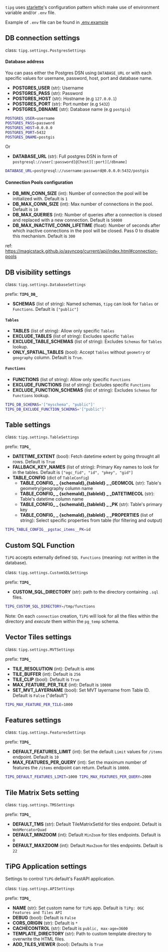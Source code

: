 
`tipg` uses [starlette](https://www.starlette.io/config/)'s configuration pattern which make use of environment variable and/or `.env` file.

Example of `.env` file can be found in [.env.example](https://github.com/developmentseed/tipg/blob/main/.env.example)

## DB connection settings

class: `tipg.settings.PostgresSettings`

#### Database address

You can pass either the Postgres DSN using `DATABASE_URL` or with each specific values for usernane, password, host, port and database name.

- **POSTGRES_USER** (str): Username
- **POSTGRES_PASS** (str): Password
- **POSTGRES_HOST** (str): Hostname (e.g `127.0.0.1`)
- **POSTGRES_PORT** (str): Port number (e.g `5432`)
- **POSTGRES_DBNAME** (str): Database name (e.g `postgis`)

```bash
POSTGRES_USER=username
POSTGRES_PASS=password
POSTGRES_HOST=0.0.0.0
POSTGRES_PORT=5432
POSTGRES_DNAME=postgis
```

Or

- **DATABASE_URL** (str): Full postgres DSN in form of `postgresql://user[:password]@[host][:port][/dbname]`

```bash
DATABASE_URL=postgresql://username:password@0.0.0.0:5432/postgis
```

#### Connection Pools configuration

- **DB_MIN_CONN_SIZE** (int): Number of connection the pool will be initialized with. Default is `1`
- **DB_MAX_CONN_SIZE** (int): Max number of connections in the pool. Default is `10`
- **DB_MAX_QUERIES** (int): Number of queries after a connection is closed and replaced with a new connection. Default is `50000`
- **DB_MAX_INACTIVE_CONN_LIFETIME** (float): Number of seconds after which inactive connections in the pool will be closed. Pass 0 to disable this mechanism. Default is `300`

ref: https://magicstack.github.io/asyncpg/current/api/index.html#connection-pools


## DB visibility settings

class: `tipg.settings.DatabaseSettings`

prefix: **`TIPG_DB_`**

- **SCHEMAS** (list of string): Named schemas, `tipg` can look for `Tables` or `Functions`. Default is `["public"]`

#### `Tables`

- **TABLES** (list of string): Allow only specific `Tables`
- **EXCLUDE_TABLES** (list of string): Excludes specific `Tables`
- **EXCLUDE_TABLE_SCHEMAS** (list of string): Excludes `Schemas` for `Tables` lookup.
- **ONLY_SPATIAL_TABLES** (bool): Accept `Tables` without `geometry` or `geography` column. Default is `True`.

#### `Functions`

- **FUNCTIONS** (list of string): Allow only specific `Functions`
- **EXCLUDE_FUNCTIONS** (list of string): Excludes specific `Functions`
- **EXCLUDE_FUNCTION_SCHEMAS** (list of string): Excludes `Schemas` for `Functions` lookup.

```bash
TIPG_DB_SCHEMAS='["myschema", "public"]'
TIPG_DB_EXCLUDE_FUNCTION_SCHEMAS='["public"]'
```

## Table settings

class: `tipg.settings.TableSettings`

prefix: **`TIPG_`**

- **DATETIME_EXTENT** (bool): Fetch datetime extent by going throught all rows. Default is `True`
- **FALLBACK_KEY_NAMES** (list of string): Primary Key names to look for in the tables. Default is `["ogc_fid", "id", "pkey", "gid"]`
- **TABLE_CONFIG** (dict of `TableConfig`)
    - **TABLE_CONFIG_ _ {schemaId}_{tableId} _ _GEOMCOL** (str): Table's geometry/geography column name
    - **TABLE_CONFIG_ _ {schemaId}_{tableId} _ _DATETIMECOL** (str): Table's datetime column name
    - **TABLE_CONFIG_ _ {schemaId}_{tableId} _ _PK** (str): Table's primary key
    - **TABLE_CONFIG_ _ {schemaId}_{tableId} _ _PROPERTIES** (list of string): Select specific properties from table (for filtering and output)

```bash
TIPG_TABLE_CONFIG__pgstac_items__PK=id
```

## Custom SQL Function

`TiPG` accepts externally defined `SQL Functions` (meaning: not written in the database).

class: `tipg.settings.CustomSQLSettings`

prefix: **`TIPG_`**

- **CUSTOM_SQL_DIRECTORY** (str): path to the directory containing `.sql` files.

```bash
TIPG_CUSTOM_SQL_DIRECTORY=/tmp/functions
```

Note: On each `connection` creation, `TiPG` will look for all the files within the directory and *execute* them within the `pg_temp` schema.

## Vector Tiles settings

class: `tipg.settings.MVTSettings`

prefix: **`TIPG_`**

- **TILE_RESOLUTION** (int): Default is `4096`
- **TILE_BUFFER** (int): Default is `256`
- **TILE_CLIP** (bool): Default is `True`
- **MAX_FEATURE_PER_TILE** (int): Default is `10000`
- **SET_MVT_LAYERNAME** (bool): Set MVT layername from Table ID. Default is `False` ("default")

```bash
TIPG_MAX_FEATURE_PER_TILE=1000
```

## Features settings

class: `tipg.settings.FeaturesSettings`

prefix: **`TIPG_`**

- **DEFAULT_FEATURES_LIMIT** (int): Set the default `Limit` values for `/items` endpoint. Default is `10`
- **MAX_FEATURES_PER_QUERY** (int): Set the maximum number of features the `/items` endpoint can return. Default is `10000`.

```bash
TIPG_DEFAULT_FEATURES_LIMIT=1000 TIPG_MAX_FEATURES_PER_QUERY=2000
```

## Tile Matrix Sets setting

class: `tipg.settings.TMSSettings`

prefix: **`TIPG_`**

- **DEFAULT_TMS** (str): Default TileMatrixSetId for tiles endpoint. Default is `WebMercatorQuad`
- **DEFAULT_MINZOOM** (int): Default `MinZoom` for tiles endpoints. Default is `0`
- **DEFAULT_MAXZOOM** (int): Default `MaxZoom` for tiles endpoints. Default is `22`

## TiPG Application settings

Settings to control `TiPG` default's FastAPI application.

class: `tipg.settings.APISettings`

prefix: **`TIPG_`**

- **NAME** (str): Set custom name for `TiPG` app. Default is `TiPg: OGC Features and Tiles API`
- **DEBUG** (bool): Default is `False`
- **CORS_ORIGIN** (str): Default is `*`
- **CACHECONTROL** (str): Default is `public, max-age=3600`
- **TEMPLATE_DIRECTORY** (str): Path to custom template directory to overwrite the HTML files.
- **ADD_TILES_VIEWER** (bool): Defaults is `True`
